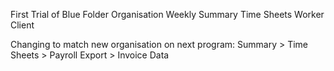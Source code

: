 First Trial of Blue Folder
Organisation
  Weekly Summary
  Time Sheets
  Worker
  Client

Changing to match new organisation on next program: Summary > Time Sheets > Payroll Export > Invoice Data
